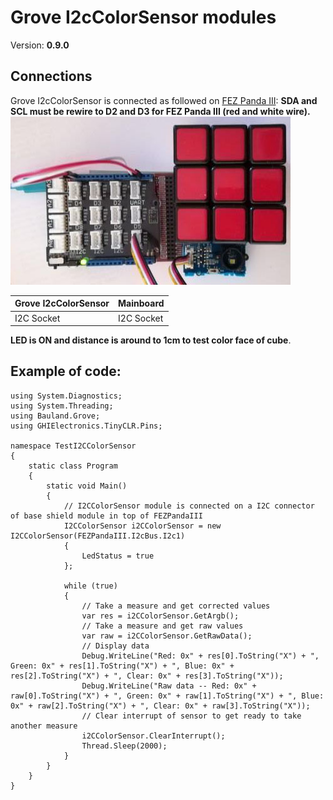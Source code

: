 # Grove I2cColorSensor modules
Version: __0.9.0__

## Connections ##
Grove I2cColorSensor is connected as followed on [FEZ Panda III](https://old.ghielectronics.com/catalog/product/474):
__SDA and SCL must be rewire to D2 and D3 for FEZ Panda III (red and white wire).__
![Schematic](I2cColorSensor-FEZPandaIII-with-BaseShield.jpg)

Grove I2cColorSensor  | Mainboard
---------------- | ----------
I2C Socket    | I2C Socket 

__LED is ON and distance is around to 1cm to test color face of cube__.

## Example of code:
```CSharp
using System.Diagnostics;
using System.Threading;
using Bauland.Grove;
using GHIElectronics.TinyCLR.Pins;

namespace TestI2CColorSensor
{
    static class Program
    {
        static void Main()
        {
            // I2CColorSensor module is connected on a I2C connector of base shield module in top of FEZPandaIII
            I2CColorSensor i2CColorSensor = new I2CColorSensor(FEZPandaIII.I2cBus.I2c1)
            {
                LedStatus = true
            };

            while (true)
            {
                // Take a measure and get corrected values
                var res = i2CColorSensor.GetArgb();
                // Take a measure and get raw values
                var raw = i2CColorSensor.GetRawData();
                // Display data
                Debug.WriteLine("Red: 0x" + res[0].ToString("X") + ", Green: 0x" + res[1].ToString("X") + ", Blue: 0x" + res[2].ToString("X") + ", Clear: 0x" + res[3].ToString("X"));
                Debug.WriteLine("Raw data -- Red: 0x" + raw[0].ToString("X") + ", Green: 0x" + raw[1].ToString("X") + ", Blue: 0x" + raw[2].ToString("X") + ", Clear: 0x" + raw[3].ToString("X"));
                // Clear interrupt of sensor to get ready to take another measure
                i2CColorSensor.ClearInterrupt();
                Thread.Sleep(2000);
            }
        }
    }
}

```
